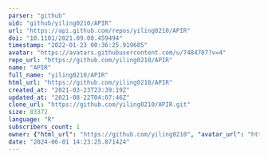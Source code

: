 ```yaml
---
parser: "github"
uid: "github/yiling0210/APIR"
url: "https://api.github.com/repos/yiling0210/APIR"
doi: "10.1101/2021.09.08.459494"
timestamp: "2022-01-23 00:36:25.919605"
avatar: "https://avatars.githubusercontent.com/u/7484707?v=4"
repo_url: "https://github.com/yiling0210/APIR"
name: "APIR"
full_name: "yiling0210/APIR"
html_url: "https://github.com/yiling0210/APIR"
created_at: "2021-03-23T23:39:19Z"
updated_at: "2021-08-22T04:07:46Z"
clone_url: "https://github.com/yiling0210/APIR.git"
size: 83372
language: "R"
subscribers_count: 1
owner: {"html_url": "https://github.com/yiling0210", "avatar_url": "https://avatars.githubusercontent.com/u/7484707?v=4", "login": "yiling0210", "type": "User"}
date: "2024-06-01 14:23:25.871424"
---
```


